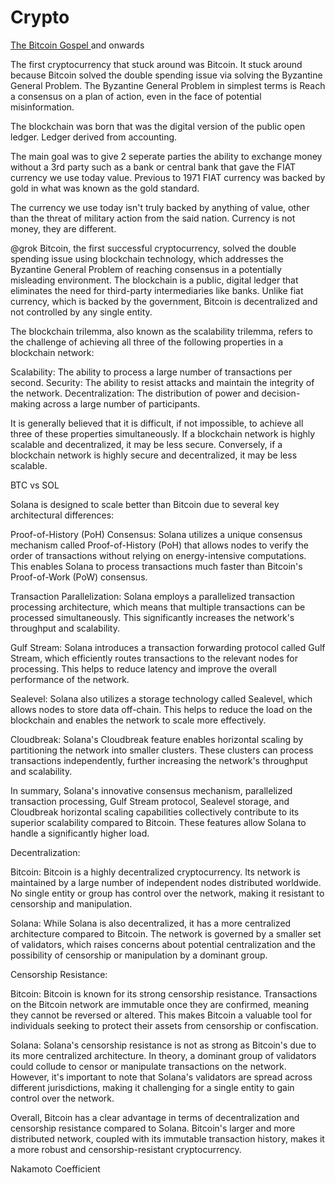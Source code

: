 # Crypto
[The Bitcoin Gospel ](https://github.com/xicilion/BitcoinWhitePaper/blob/main/Bitcoin.pdf)and onwards

The first cryptocurrency that stuck around was Bitcoin. It stuck around because Bitcoin solved the double spending issue via solving the Byzantine General Problem.
The Byzantine General Problem in simplest terms is
Reach a consensus on a plan of action, even in the face of potential misinformation.

The blockchain was born that was the digital version of the public open ledger. Ledger derived from accounting.

The main goal was to give 2 seperate parties the ability to exchange money without a 3rd party such as a bank or central bank that gave the FIAT currency we use today value. Previous to 1971 FIAT currency was backed by gold in what was known as the gold standard.

The currency we use today isn't truly backed by anything of value, other than the threat of military action from the said nation.
Currency is not money, they are different.

@grok
Bitcoin, the first successful cryptocurrency, solved the double spending issue using blockchain technology, which addresses the Byzantine General Problem of reaching consensus in a potentially misleading environment. The blockchain is a public, digital ledger that eliminates the need for third-party intermediaries like banks. Unlike fiat currency, which is backed by the government, Bitcoin is decentralized and not controlled by any single entity.

The blockchain trilemma, also known as the scalability trilemma, refers to the challenge of achieving all three of the following properties in a blockchain network:

Scalability: The ability to process a large number of transactions per second.
Security: The ability to resist attacks and maintain the integrity of the network.
Decentralization: The distribution of power and decision-making across a large number of participants.

It is generally believed that it is difficult, if not impossible, to achieve all three of these properties simultaneously. If a blockchain network is highly scalable and decentralized, it may be less secure. Conversely, if a blockchain network is highly secure and decentralized, it may be less scalable.


BTC vs SOL

Solana is designed to scale better than Bitcoin due to several key architectural differences:

Proof-of-History (PoH) Consensus: Solana utilizes a unique consensus mechanism called Proof-of-History (PoH) that allows nodes to verify the order of transactions without relying on energy-intensive computations. This enables Solana to process transactions much faster than Bitcoin's Proof-of-Work (PoW) consensus.

Transaction Parallelization: Solana employs a parallelized transaction processing architecture, which means that multiple transactions can be processed simultaneously. This significantly increases the network's throughput and scalability.

Gulf Stream: Solana introduces a transaction forwarding protocol called Gulf Stream, which efficiently routes transactions to the relevant nodes for processing. This helps to reduce latency and improve the overall performance of the network.

Sealevel: Solana also utilizes a storage technology called Sealevel, which allows nodes to store data off-chain. This helps to reduce the load on the blockchain and enables the network to scale more effectively.

Cloudbreak: Solana's Cloudbreak feature enables horizontal scaling by partitioning the network into smaller clusters. These clusters can process transactions independently, further increasing the network's throughput and scalability.

In summary, Solana's innovative consensus mechanism, parallelized transaction processing, Gulf Stream protocol, Sealevel storage, and Cloudbreak horizontal scaling capabilities collectively contribute to its superior scalability compared to Bitcoin. These features allow Solana to handle a significantly higher load.

Decentralization:

Bitcoin: Bitcoin is a highly decentralized cryptocurrency. Its network is maintained by a large number of independent nodes distributed worldwide. No single entity or group has control over the network, making it resistant to censorship and manipulation.

Solana: While Solana is also decentralized, it has a more centralized architecture compared to Bitcoin. The network is governed by a smaller set of validators, which raises concerns about potential centralization and the possibility of censorship or manipulation by a dominant group.

Censorship Resistance:

Bitcoin: Bitcoin is known for its strong censorship resistance. Transactions on the Bitcoin network are immutable once they are confirmed, meaning they cannot be reversed or altered. This makes Bitcoin a valuable tool for individuals seeking to protect their assets from censorship or confiscation.

Solana: Solana's censorship resistance is not as strong as Bitcoin's due to its more centralized architecture. In theory, a dominant group of validators could collude to censor or manipulate transactions on the network. However, it's important to note that Solana's validators are spread across different jurisdictions, making it challenging for a single entity to gain control over the network.

Overall, Bitcoin has a clear advantage in terms of decentralization and censorship resistance compared to Solana. Bitcoin's larger and more distributed network, coupled with its immutable transaction history, makes it a more robust and censorship-resistant cryptocurrency.


Nakamoto Coefficient
